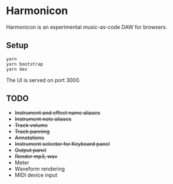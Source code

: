 # Harmonicon

Harmonicon is an experimental music-as-code DAW for browsers.

## Setup

```
yarn
yarn bootstrap
yarn dev
```

The UI is served on port 3000.

## TODO

* ~~Instrument and effect name aliases~~
* ~~Instrument note aliases~~
* ~~Track volume~~
* ~~Track panning~~
* ~~Annotations~~
* ~~Instrument selector for Keyboard panel~~
* ~~Output panel~~
* ~~Render mp3, wav~~
* Meter
* Waveform rendering
* MIDI device input
